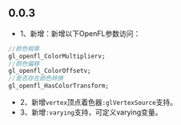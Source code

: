 ## 0.0.3
- 1、新增：新增以下OpenFL参数访问：
```haxe
//颜色相乘
gl_openfl_ColorMultiplierv;
//颜色偏移
gl_openfl_ColorOffsetv;
//是否存在颜色转换
gl_openfl_HasColorTransform;
```
- 2、新增`vertex`顶点着色器`:glVertexSource`支持。
- 3、新增`:varying`支持，可定义varying变量。